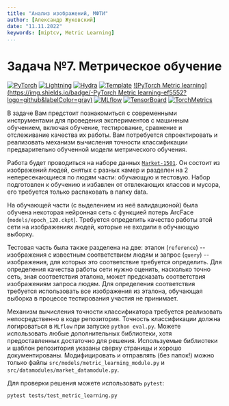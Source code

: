 ```yaml
---
title: "Анализ изображений, МФТИ"
author: [Александр Жуковский]
date: "11.11.2022"
keywords: [miptcv, Metric Learning]
...
```


# Задача №7. Метрическое обучение

[![PyTorch](https://img.shields.io/badge/PyTorch-ee4c2c?logo=pytorch&logoColor=white)](https://pytorch.org/get-started/locally/)
[![Lightning](https://img.shields.io/badge/-Lightning-792ee5?logo=pytorchlightning&logoColor=white)](https://pytorchlightning.ai/)
[![Hydra](https://img.shields.io/badge/Config-Hydra-89b8cd)](https://hydra.cc/)
[![Template](https://img.shields.io/badge/-Lightning--Hydra--Template-017F2F?style=flat&logo=github&labelColor=gray)](https://github.com/ashleve/lightning-hydra-template)
[![PyTorch Metric learning](https://img.shields.io/badge/-PyTorch Metric learning-ef5552?logo=github&labelColor=gray)](https://github.com/KevinMusgrave/pytorch-metric-learning)
[![MLflow](https://img.shields.io/badge/-MLfLow-4bc8ea?logo=mlflow&logoColor=white)](https://mlflow.org/)
[![TensorBoard](https://img.shields.io/badge/-TensorBoard-f36f00?logo=TensorFlow&logoColor=white)](https://www.tensorflow.org/tensorboard)
[![TorchMetrics](https://img.shields.io/badge/-TorchMetrics-792ee5?logo=github&labelColor=gray)](https://torchmetrics.readthedocs.io/en/latest/)

В задаче Вам предстоит познакомиться с современными инструментами для проведения экспериментов с машинным обучением, включая обучение, тестирование, сравнение и отслеживание качества их работы. Вам потребуется спроектировать и реализовать механизм вычисления точности классификации предварительно обученной модели метрического обучения.

Работа будет проводиться на наборе данных [```Market-1501```](https://zheng-lab.cecs.anu.edu.au/Project/project_reid.html). Он состоит из изображений людей, снятых с разных камер и разделен на 2 непересекающиеся по людям части: обучающую и тестовую. Набор подготовлен к обучению и избавлен от отвлекающих классов и мусора, его требуется только распаковать в папку data.

На обучающей части (c выделением из неё валидационой) была обучена некоторая нейронная сеть с функцией потерь ArcFace (```models/epoch_120.ckpt```). Требуется определить качество работы этой сети на изображениях людей, которые не входили в обучающую выборку.

Тестовая часть была также разделена на две: эталон (```reference```) -- изображения с известным соответствием людям и запрос (```query```) -- изображения, для которых это соответствие требуется определить. Для определения качества работы сети нужно оценить, насколько точно сеть, зная соответствия эталона, может предсказать соответствия изображениям запроса людям. Для определения соответствия требуется использовать все изображения из эталона, обучающая выборка в процессе тестирования участия не принимает.

Механизм вычисления точности классификатора требуется реализовать непосредственно в коде репозитория. Точность классификации должна логироваться в ```MLflow``` при запуске ```python eval.py```. Можете использовать любые дополнительных библиотеки, хотя предоставленных достаточно для решения. Используемые библиотеки и шаблон репозитория указаны сверху страницы и хорошо документированы. Модифицировать и отправлять (без папок!) можно только файлы ```src/models/metric_learning_module.py``` и ```src/datamodules/market_datamodule.py```.

Для проверки решения можете использовать ```pytest```:
```bash
pytest tests/test_metric_learning.py

```